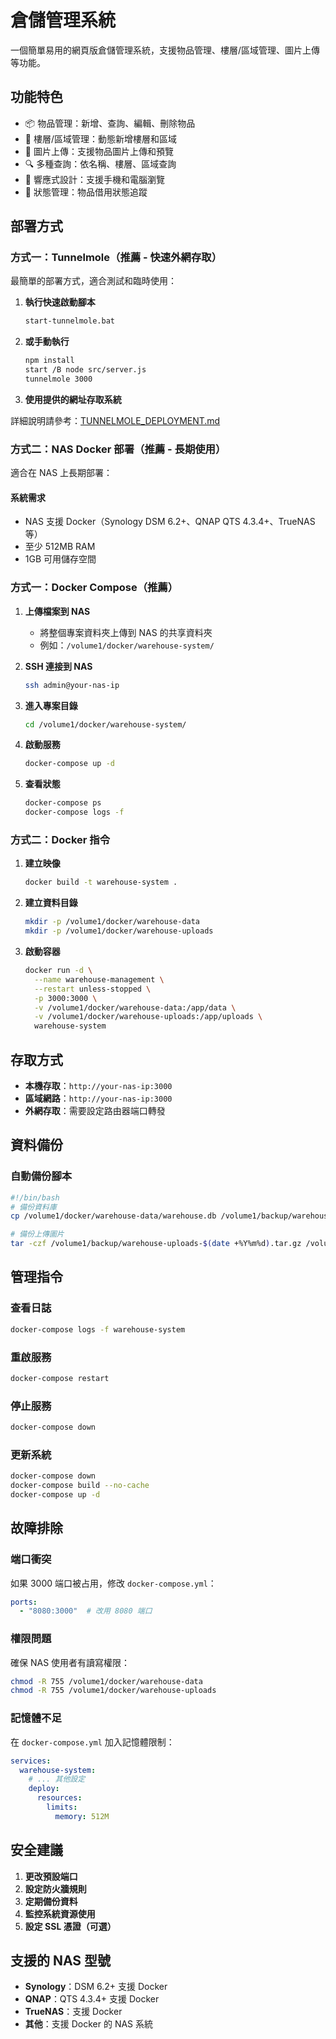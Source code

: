 # 倉儲管理系統

一個簡單易用的網頁版倉儲管理系統，支援物品管理、樓層/區域管理、圖片上傳等功能。

## 功能特色

- 📦 物品管理：新增、查詢、編輯、刪除物品
- 🏢 樓層/區域管理：動態新增樓層和區域
- 📸 圖片上傳：支援物品圖片上傳和預覽
- 🔍 多種查詢：依名稱、樓層、區域查詢
- 📱 響應式設計：支援手機和電腦瀏覽
- 🔄 狀態管理：物品借用狀態追蹤

## 部署方式

### 方式一：Tunnelmole（推薦 - 快速外網存取）

最簡單的部署方式，適合測試和臨時使用：

1. **執行快速啟動腳本**
   ```bash
   start-tunnelmole.bat
   ```

2. **或手動執行**
   ```bash
   npm install
   start /B node src/server.js
   tunnelmole 3000
   ```

3. **使用提供的網址存取系統**

詳細說明請參考：[TUNNELMOLE_DEPLOYMENT.md](TUNNELMOLE_DEPLOYMENT.md)

### 方式二：NAS Docker 部署（推薦 - 長期使用）

適合在 NAS 上長期部署：

#### 系統需求
- NAS 支援 Docker（Synology DSM 6.2+、QNAP QTS 4.3.4+、TrueNAS 等）
- 至少 512MB RAM
- 1GB 可用儲存空間

### 方式一：Docker Compose（推薦）

1. **上傳檔案到 NAS**
   - 將整個專案資料夾上傳到 NAS 的共享資料夾
   - 例如：`/volume1/docker/warehouse-system/`

2. **SSH 連接到 NAS**
   ```bash
   ssh admin@your-nas-ip
   ```

3. **進入專案目錄**
   ```bash
   cd /volume1/docker/warehouse-system/
   ```

4. **啟動服務**
   ```bash
   docker-compose up -d
   ```

5. **查看狀態**
   ```bash
   docker-compose ps
   docker-compose logs -f
   ```

### 方式二：Docker 指令

1. **建立映像**
   ```bash
   docker build -t warehouse-system .
   ```

2. **建立資料目錄**
   ```bash
   mkdir -p /volume1/docker/warehouse-data
   mkdir -p /volume1/docker/warehouse-uploads
   ```

3. **啟動容器**
   ```bash
   docker run -d \
     --name warehouse-management \
     --restart unless-stopped \
     -p 3000:3000 \
     -v /volume1/docker/warehouse-data:/app/data \
     -v /volume1/docker/warehouse-uploads:/app/uploads \
     warehouse-system
   ```

## 存取方式

- **本機存取**：`http://your-nas-ip:3000`
- **區域網路**：`http://your-nas-ip:3000`
- **外網存取**：需要設定路由器端口轉發

## 資料備份

### 自動備份腳本
```bash
#!/bin/bash
# 備份資料庫
cp /volume1/docker/warehouse-data/warehouse.db /volume1/backup/warehouse-$(date +%Y%m%d).db

# 備份上傳圖片
tar -czf /volume1/backup/warehouse-uploads-$(date +%Y%m%d).tar.gz /volume1/docker/warehouse-uploads/
```

## 管理指令

### 查看日誌
```bash
docker-compose logs -f warehouse-system
```

### 重啟服務
```bash
docker-compose restart
```

### 停止服務
```bash
docker-compose down
```

### 更新系統
```bash
docker-compose down
docker-compose build --no-cache
docker-compose up -d
```

## 故障排除

### 端口衝突
如果 3000 端口被占用，修改 `docker-compose.yml`：
```yaml
ports:
  - "8080:3000"  # 改用 8080 端口
```

### 權限問題
確保 NAS 使用者有讀寫權限：
```bash
chmod -R 755 /volume1/docker/warehouse-data
chmod -R 755 /volume1/docker/warehouse-uploads
```

### 記憶體不足
在 `docker-compose.yml` 加入記憶體限制：
```yaml
services:
  warehouse-system:
    # ... 其他設定
    deploy:
      resources:
        limits:
          memory: 512M
```

## 安全建議

1. **更改預設端口**
2. **設定防火牆規則**
3. **定期備份資料**
4. **監控系統資源使用**
5. **設定 SSL 憑證（可選）**

## 支援的 NAS 型號

- **Synology**：DSM 6.2+ 支援 Docker
- **QNAP**：QTS 4.3.4+ 支援 Docker
- **TrueNAS**：支援 Docker
- **其他**：支援 Docker 的 NAS 系統
